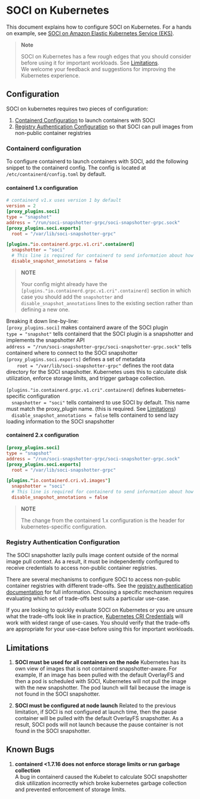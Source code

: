 # SOCI on Kubernetes

This document explains how to configure SOCI on Kubernetes. For a hands on example, see [SOCI on Amazon Elastic Kubernetes Service (EKS)](./eks.md).

> **Note**
>
> SOCI on Kubernetes has a few rough edges that you should consider before
> using it for important workloads. See [Limitations](#limitations).  
> We welcome your feedback and suggestions for improving the Kubernetes experience.

## Configuration

SOCI on kubernetes requires two pieces of configuration:

1) [Containerd Configuration](#containerd-configuration) to launch containers with SOCI
2) [Registry Authentication Configuration](#registry-authentication-configuration) so that SOCI can pull images from non-public container registries

### Containerd configuration

To configure containerd to launch containers with SOCI, add the following snippet to the containerd config. The config is located at `/etc/containerd/config.toml` by default.

#### containerd 1.x configuration

```toml
# containerd v1.x uses version 1 by default
version = 2
[proxy_plugins.soci]
type = "snapshot"
address = "/run/soci-snapshotter-grpc/soci-snapshotter-grpc.sock"
[proxy_plugins.soci.exports]
  root = "/var/lib/soci-snapshotter-grpc"

[plugins."io.containerd.grpc.v1.cri".containerd]
  snapshotter = "soci"
  # This line is required for containerd to send information about how to lazily load the image to the snapshotter
  disable_snapshot_annotations = false
```

> **NOTE**
>
> Your config might already have the 
> `[plugins."io.containerd.grpc.v1.cri".containerd]` section in which case you should add the `snapshotter` and `disable_snapshot_annotations` lines to the existing section rather than defining a new one.

Breaking it down line-by-line:  
`[proxy_plugins.soci]` makes containerd aware of the SOCI plugin  
`type = "snapshot"` tells containerd that the SOCI plugin is a snapshotter and implements the snapshotter API  
`address = "/run/soci-snapshotter-grpc/soci-snapshotter-grpc.sock"` tells containerd where to connect to the SOCI snapshotter 
`[proxy_plugins.soci.exports]` defines a set of metadata  
`    root = "/var/lib/soci-snapshotter-grpc"` defines the root data directory for the SOCI snapshotter. Kubernetes uses this to calculate disk utilization, enforce storage limits, and trigger garbage collection.

`[plugins."io.containerd.grpc.v1.cri".containerd]` defines kubernetes-specific configuration  
`  snapshotter = "soci"` tells containerd to use SOCI by default. This name must match the proxy_plugin name. (this is required. See [Limitations](#limitations))  
`  disable_snapshot_annotations = false` tells containerd to send lazy loading information to the SOCI snapshotter  

#### containerd 2.x configuration

```toml
[proxy_plugins.soci]
type = "snapshot"
address = "/run/soci-snapshotter-grpc/soci-snapshotter-grpc.sock"
[proxy_plugins.soci.exports]
  root = "/var/lib/soci-snapshotter-grpc"

[plugins."io.containerd.cri.v1.images"]
  snapshotter = "soci"
  # This line is required for containerd to send information about how to lazily load the image to the snapshotter
  disable_snapshot_annotations = false
```

> **NOTE**
>
> The change from the containerd 1.x configuration is the header for kubernetes-specific configuration.

### Registry Authentication Configuration

The SOCI snapshotter lazily pulls image content outside of the normal image pull context. As a result, it must be independently configured to receive credentials to access non-public container registries.

There are several mechanisms to configure SOCI to access non-public container registries with different trade-offs. See the [registry authentication documentation](./registry-authentication.md) for full information. Choosing a specific mechanism requires evaluating which set of trade-offs best suits a particular use-case.

If you are looking to quickly evaluate SOCI on Kubernetes or you are unsure what the trade-offs look like in practice, [Kubernetes CRI Credentials](./registry-authentication.md#kubernetes-cri-credentials) will work with widest range of use-cases. You should verify that the trade-offs are appropriate for your use-case before using this for important workloads.

## Limitations

1. **SOCI must be used for all containers on the node**
    Kubernetes has its own view of images that is not containerd snapshotter-aware. For example, If an image has been pulled with the default OverlayFS and then a pod is scheduled with SOCI, Kubernetes will not pull the image with the new snapshotter. The pod launch will fail because the image is not found in the SOCI snapshotter.
    
1. **SOCI must be configured at node launch**
    Related to the previous limitation, if SOCI is not configured at launch time, then the pause container will be pulled with the default OverlayFS snapshotter. As a result, SOCI pods will not launch because the pause container is not found in the SOCI snapshotter.

## Known Bugs

1. **containerd <1.7.16 does not enforce storage limits or run garbage collection**  
    A bug in containerd caused the Kubelet to calculate SOCI snapshotter disk utilization incorrectly which broke kubernetes garbage collection and prevented enforcement of storage limits.


